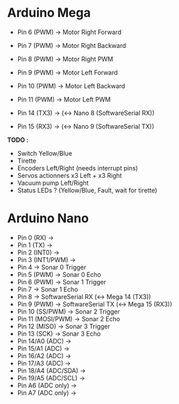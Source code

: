 # Arduino Mega

- Pin  6 (PWM)        -> Motor Right Forward
- Pin  7 (PWM)        -> Motor Right Backward
- Pin  8 (PWM)        -> Motor Right PWM

- Pin  9 (PWM)        -> Motor Left Forward
- Pin 10 (PWM)        -> Motor Left Backward
- Pin 11 (PWM)        -> Motor Left PWM

- Pin 14 (TX3)        -> (<-> Nano 8 (SoftwareSerial RX))
- Pin 15 (RX3)        -> (<-> Nano 9 (SoftwareSerial TX))

**TODO :**
- Switch Yellow/Blue
- Tirette
- Encoders Left/Right (needs interrupt pins)
- Servos actionners x3 Left + x3 Right
- Vacuum pump Left/Right
- Status LEDs ? (Yellow/Blue, Fault, wait for tirette)

# Arduino Nano

- Pin  0 (RX)         ->
- Pin  1 (TX)         ->
- Pin  2 (INT0)       ->
- Pin  3 (INT1/PWM)   ->
- Pin  4              -> Sonar 0 Trigger
- Pin  5 (PWM)        -> Sonar 0 Echo
- Pin  6 (PWM)        -> Sonar 1 Trigger
- Pin  7              -> Sonar 1 Echo
- Pin  8              -> SoftwareSerial RX (<-> Mega 14 (TX3))
- Pin  9 (PWM)        -> SoftwareSerial TX (<-> Mega 15 (RX3))
- Pin 10 (SS/PWM)     -> Sonar 2 Trigger
- Pin 11 (MOSI/PWM)   -> Sonar 2 Echo
- Pin 12 (MISO)       -> Sonar 3 Trigger
- Pin 13 (SCK)        -> Sonar 3 Echo
- Pin 14/A0 (ADC)     ->
- Pin 15/A1 (ADC)     ->
- Pin 16/A2 (ADC)     ->
- Pin 17/A3 (ADC)     ->
- Pin 18/A4 (ADC/SDA) ->
- Pin 19/A5 (ADC/SCL) ->
- Pin A6 (ADC only)   ->
- Pin A7 (ADC only)   ->
